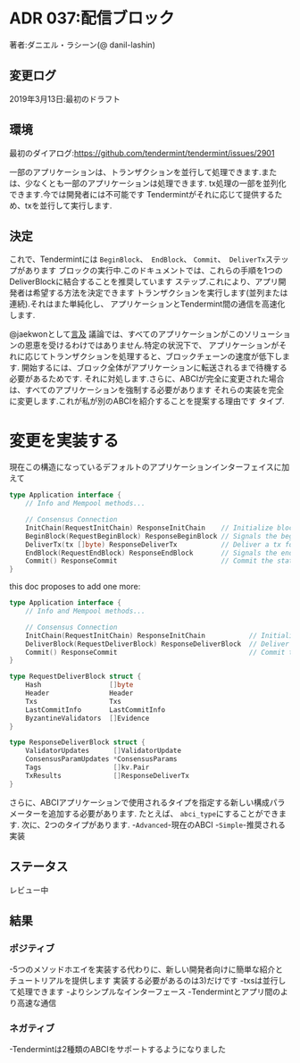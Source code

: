 # ADR 037:配信ブロック

著者:ダニエル・ラシーン(@ danil-lashin)

## 変更ログ

2019年3月13日:最初のドラフト

## 環境

最初のダイアログ:https://github.com/tendermint/tendermint/issues/2901

一部のアプリケーションは、トランザクションを並行して処理できます.または、少なくとも一部のアプリケーションは処理できます.
tx処理の一部を並列化できます.今では開発者には不可能です
Tendermintがそれに応じて提供するため、txを並行して実行します.

## 決定

これで、Tendermintには `BeginBlock`、` EndBlock`、 `Commit`、` DeliverTx`ステップがあります
ブロックの実行中.このドキュメントでは、これらの手順を1つのDeliverBlockに結合することを推奨しています
ステップ.これにより、アプリ開発者は希望する方法を決定できます
トランザクションを実行します(並列または連続).それはまた単純化し、
アプリケーションとTendermint間の通信を高速化します.

@jaekwonとして[言及](https://github.com/tendermint/tendermint/issues/2901#issuecomment-477746128)
議論では、すべてのアプリケーションがこのソリューションの恩恵を受けるわけではありません.特定の状況下で、
アプリケーションがそれに応じてトランザクションを処理すると、ブロックチェーンの速度が低下します.
開始するには、ブロック全体がアプリケーションに転送されるまで待機する必要があるためです.
それに対処します.さらに、ABCIが完全に変更された場合は、すべてのアプリケーションを強制する必要があります
それらの実装を完全に変更します.これが私が別のABCIを紹介することを提案する理由です
タイプ.

# 変更を実装する

現在この構造になっているデフォルトのアプリケーションインターフェイスに加えて

```go
type Application interface {
    // Info and Mempool methods...

    // Consensus Connection
    InitChain(RequestInitChain) ResponseInitChain    // Initialize blockchain with validators and other info from TendermintCore
    BeginBlock(RequestBeginBlock) ResponseBeginBlock // Signals the beginning of a block
    DeliverTx(tx []byte) ResponseDeliverTx           // Deliver a tx for full processing
    EndBlock(RequestEndBlock) ResponseEndBlock       // Signals the end of a block, returns changes to the validator set
    Commit() ResponseCommit                          // Commit the state and return the application Merkle root hash
}
```

this doc proposes to add one more:

```go
type Application interface {
    // Info and Mempool methods...

    // Consensus Connection
    InitChain(RequestInitChain) ResponseInitChain           // Initialize blockchain with validators and other info from TendermintCore
    DeliverBlock(RequestDeliverBlock) ResponseDeliverBlock  // Deliver full block
    Commit() ResponseCommit                                 // Commit the state and return the application Merkle root hash
}

type RequestDeliverBlock struct {
    Hash                 []byte
    Header               Header
    Txs                  Txs
    LastCommitInfo       LastCommitInfo
    ByzantineValidators  []Evidence
}

type ResponseDeliverBlock struct {
    ValidatorUpdates      []ValidatorUpdate
    ConsensusParamUpdates *ConsensusParams
    Tags                  []kv.Pair
    TxResults             []ResponseDeliverTx
}

```

さらに、ABCIアプリケーションで使用されるタイプを指定する新しい構成パラメーターを追加する必要があります.
たとえば、 `abci_type`にすることができます. 次に、2つのタイプがあります.
-`Advanced`-現在のABCI
-`Simple`-推奨される実装

## ステータス

レビュー中

## 結果

### ポジティブ

-5つのメソッドホエイを実装する代わりに、新しい開発者向けに簡単な紹介とチュートリアルを提供します
実装する必要があるのは3)だけです
-txsは並行して処理できます
-よりシンプルなインターフェース
-Tendermintとアプリ間のより高速な通信

### ネガティブ

-Tendermintは2種類のABCIをサポートするようになりました
